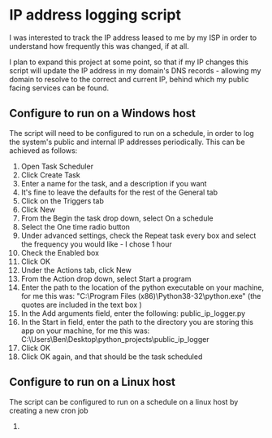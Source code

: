 # IP address logging script
 
I was interested to track the IP address leased to me by my ISP in order to understand how frequently this was changed, if at all.

I plan to expand this project at some point, so that if my IP changes this script will update the IP address in my domain's DNS records - allowing my domain to resolve to the correct and current IP, behind which my public facing services can be found.

## Configure to run on a Windows host

The script will need to be configured to run on a schedule, in order to log the system's public and internal IP addresses periodically. This can be achieved as follows:
1. Open Task Scheduler
2. Click Create Task
3. Enter a name for the task, and a description if you want
4. It's fine to leave the defaults for the rest of the General tab
5. Click on the Triggers tab
6. Click New
7. From the Begin the task drop down, select On a schedule
8. Select the One time radio button
9. Under advanced settings, check the Repeat task every box and select the frequency you would like - I chose 1 hour
10. Check the Enabled box
11. Click OK
12. Under the Actions tab, click New
13. From the Action drop down, select Start a program
14. Enter the path to the location of the python executable on your machine, for me this was: "C:\Program Files (x86)\Python38-32\python.exe"  (the quotes are included in the text box )
15. In the Add arguments field, enter the following: public_ip_logger.py
16. In the Start in field, enter the path to the directory you are storing this app on your machine, for me this was: C:\Users\Ben\Desktop\python_projects\public_ip_logger
17. Click OK
18. Click OK again, and that should be the task scheduled

## Configure to run on a Linux host

The script can be configured to run on a schedule on a linux host by creating a new cron job

1. 